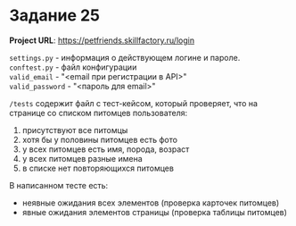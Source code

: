 # Задание 25

**Project URL**: https://petfriends.skillfactory.ru/login

`settings.py` - информация о действующем логине и пароле.<br>
`conftest.py` - файл конфигурации<br>
`valid_email` - "<email при регистрации в API>"<br>
`valid_password` - "<пароль для email>"

`/tests` содержит файл с тест-кейсом, который проверяет, что на странице со списком питомцев пользователя:
1) присутствуют все питомцы
2) хотя бы у половины питомцев есть фото
3) у всех питомцев есть имя, порода, возраст
4) у всех питомцев разные имена
5) в списке нет повторяющихся питомцев

В написанном тесте есть:
- неявные ожидания всех элементов (проверка карточек питомцев)
- явные ожидания элементов страницы (проверка таблицы питомцев)
